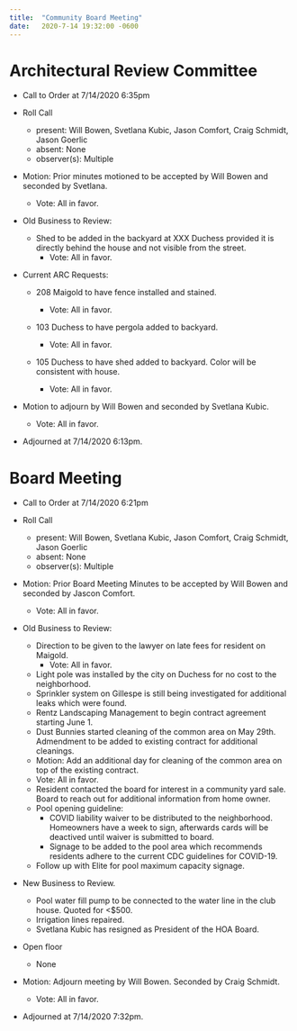 ```yaml
---
title:  "Community Board Meeting"
date:   2020-7-14 19:32:00 -0600
---
```


# Architectural Review Committee

- Call to Order at 7/14/2020 6:35pm
- Roll Call
    - present: Will Bowen, Svetlana Kubic, Jason Comfort, Craig Schmidt, Jason Goerlic
    - absent: None
    - observer(s): Multiple
- Motion: Prior minutes motioned to be accepted by Will Bowen and seconded by Svetlana.
  - Vote: All in favor.

- Old Business to Review:
  - Shed to be added in the backyard at XXX Duchess provided it is directly behind the house and not visible from the street.
    - Vote: All in favor.

- Current ARC Requests:
  - 208 Maigold to have fence installed and stained.
    - Vote: All in favor.

  - 103 Duchess to have pergola added to backyard.
    - Vote: All in favor.

  - 105 Duchess to have shed added to backyard. Color will be consistent with house.
    - Vote: All in favor.

  
- Motion to adjourn by Will Bowen and seconded by Svetlana Kubic.
  - Vote: All in favor.
- Adjourned at 7/14/2020 6:13pm.

# Board Meeting

- Call to Order at 7/14/2020 6:21pm
- Roll Call
    - present: Will Bowen, Svetlana Kubic, Jason Comfort, Craig Schmidt, Jason Goerlic
    - absent: None
    - observer(s): Multiple

- Motion: Prior Board Meeting Minutes to be accepted by Will Bowen and seconded by Jascon Comfort.
  - Vote: All in favor.

- Old Business to Review:
  - Direction to be given to the lawyer on late fees for resident on Maigold.
    - Vote: All in favor.
  - Light pole was installed by the city on Duchess for no cost to the neighborhood.
  - Sprinkler system on Gillespe is still being investigated for additional leaks which were found.
  - Rentz Landscaping Management to begin contract agreement starting June 1.
  - Dust Bunnies started cleaning of the common area on May 29th. Admendment to be added to existing contract for additional cleanings.
   - Motion: Add an additional day for cleaning of the common area on top of the existing contract.
    - Vote: All in favor.
  - Resident contacted the board for interest in a community yard sale. Board to reach out for additional information from home owner.
  - Pool opening guideline:
    - COVID liability waiver to be distributed to the neighborhood. Homeowners have a week to sign, afterwards cards will be deactived
until waiver is submitted to board.
    - Signage to be added to the pool area which recommends residents adhere to the current CDC guidelines for COVID-19.
  - Follow up with Elite for pool maximum capacity signage.

- New Business to Review.
   - Pool water fill pump to be connected to the water line in the club house. Quoted for <$500.
   - Irrigation lines repaired.
   - Svetlana Kubic has resigned as President of the HOA Board.

- Open floor
  - None

- Motion: Adjourn meeting by Will Bowen. Seconded by Craig Schmidt. 
  - Vote: All in favor.
- Adjourned at 7/14/2020 7:32pm.
